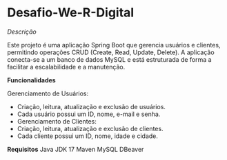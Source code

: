 # Desafio-We-R-Digital

*Descrição*

Este projeto é uma aplicação Spring Boot que gerencia usuários e clientes, permitindo operações CRUD (Create, Read, Update, Delete). A aplicação conecta-se a um banco de dados MySQL e está estruturada de forma a facilitar a escalabilidade e a manutenção.

**Funcionalidades**

Gerenciamento de Usuários:

- Criação, leitura, atualização e exclusão de usuários.
- Cada usuário possui um ID, nome, e-mail e senha.
- Gerenciamento de Clientes:
- Criação, leitura, atualização e exclusão de clientes.
- Cada cliente possui um ID, nome, idade e cidade.

**Requisitos**
Java JDK 17
Maven
MySQL
DBeaver 

